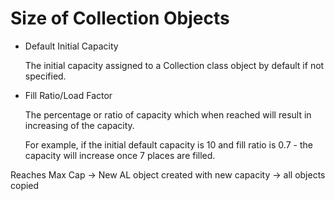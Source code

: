 # Size of Collection Objects

- Default Initial Capacity

    The initial capacity assigned to a Collection class object by default if not specified.

- Fill Ratio/Load Factor

    The percentage or ratio of capacity which when reached will result in increasing of the capacity.

    For example, if the initial default capacity is 10 and fill ratio is 0.7 - the capacity will increase once 7 places are filled.

Reaches Max Cap → New AL object created with new capacity → all objects copied
